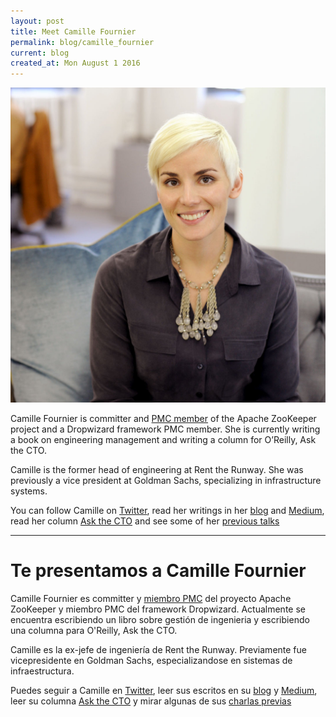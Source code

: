```yaml
---
layout: post
title: Meet Camille Fournier
permalink: blog/camille_fournier
current: blog
created_at: Mon August 1 2016
---
```


![Camille Fournier](/img/speakers/camille.jpg)


Camille Fournier is committer and [PMC member](http://www.apache.org/foundation/governance/pmcs.html) of the Apache ZooKeeper project and a Dropwizard framework PMC member. She is currently writing a book on engineering management and writing a column for O’Reilly, Ask the CTO. 

Camille is the former head of engineering at Rent the Runway. She was previously a vice president at Goldman Sachs, specializing in infrastructure systems.

You can follow Camille on [Twitter](https://twitter.com/skamille), read her writings in her [blog](http://www.elidedbranches.com/) and [Medium](https://medium.com/@skamille), read her column [Ask the CTO](https://www.oreilly.com/people/b0050-camille-fournier) and see some of her [previous talks](http://www.camilletalk.com/)


* * *

# Te presentamos a Camille Fournier


Camille Fournier es committer y [miembro PMC](http://www.apache.org/foundation/governance/pmcs.html) del proyecto Apache ZooKeeper y miembro PMC del framework Dropwizard. Actualmente se encuentra escribiendo un libro sobre gestión de ingenieria y escribiendo una columna para O'Reilly, Ask the CTO.

Camille es la ex-jefe de ingeniería de Rent the Runway. Previamente fue vicepresidente en Goldman Sachs, especializandose en sistemas de infraestructura.

Puedes seguir a Camille en [Twitter](https://twitter.com/skamille), leer sus escritos en su [blog](http://www.elidedbranches.com/) y [Medium](https://medium.com/@skamille), leer su columna [Ask the CTO](https://www.oreilly.com/people/b0050-camille-fournier) y mirar algunas de sus [charlas previas](http://www.camilletalk.com/)
